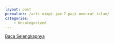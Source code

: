 ```yaml
---
layout: post
permalink: /arti-mimpi-jam-7-pagi-menurut-islam/
categories:
    - Uncategorized
---
```


[Baca Selengkapnya](/02)